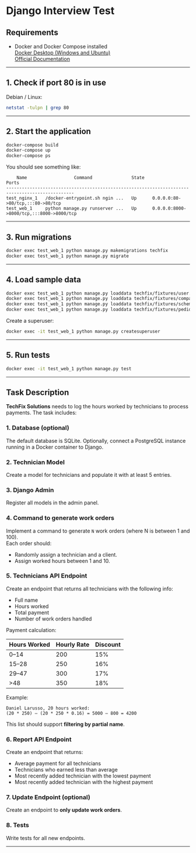 # Django Interview Test

## Requirements

- Docker and Docker Compose installed  
  [Docker Desktop (Windows and Ubuntu)](https://www.docker.com/products/docker-desktop)  
  [Official Documentation](https://docs.docker.com/desktop/)

---

## 1. Check if port 80 is in use

Debian / Linux:
```bash
netstat -tulpn | grep 80
```

---

## 2. Start the application

```bash
docker-compose build
docker-compose up
docker-compose ps
```

You should see something like:

```
    Name                  Command               State                    Ports                  
------------------------------------------------------------------------------------------------
test_nginx_1   /docker-entrypoint.sh ngin ...   Up      0.0.0.0:80->80/tcp,:::80->80/tcp        
test_web_1     python manage.py runserver ...   Up      0.0.0.0:8000->8000/tcp,:::8000->8000/tcp
```

---

## 3. Run migrations

```bash
docker exec test_web_1 python manage.py makemigrations techfix
docker exec test_web_1 python manage.py migrate
```

---

## 4. Load sample data

```bash
docker exec test_web_1 python manage.py loaddata techfix/fixtures/user.json --app techfix.user
docker exec test_web_1 python manage.py loaddata techfix/fixtures/company.json --app techfix.company
docker exec test_web_1 python manage.py loaddata techfix/fixtures/scheme.json --app techfix.scheme
docker exec test_web_1 python manage.py loaddata techfix/fixtures/pedido.json --app techfix.pedido
```

Create a superuser:
```bash
docker exec -it test_web_1 python manage.py createsuperuser
```

---

## 5. Run tests

```bash
docker exec -it test_web_1 python manage.py test
```

---

## Task Description

**TechFix Solutions** needs to log the hours worked by technicians to process payments. The task includes:

### 1. Database (optional)

The default database is SQLite. Optionally, connect a PostgreSQL instance running in a Docker container to Django.

### 2. Technician Model

Create a model for technicians and populate it with at least 5 entries.

### 3. Django Admin

Register all models in the admin panel.

### 4. Command to generate work orders

Implement a command to generate `N` work orders (where N is between 1 and 100).  
Each order should:

- Randomly assign a technician and a client.
- Assign worked hours between 1 and 10.

### 5. Technicians API Endpoint

Create an endpoint that returns all technicians with the following info:

- Full name  
- Hours worked  
- Total payment  
- Number of work orders handled  

Payment calculation:

| Hours Worked | Hourly Rate | Discount |
|--------------|-------------|----------|
| 0–14         | 200         | 15%      |
| 15–28        | 250         | 16%      |
| 29–47        | 300         | 17%      |
| >48          | 350         | 18%      |

Example:
```
Daniel Larusso, 20 hours worked:
(20 * 250) – (20 * 250 * 0.16) = 5000 – 800 = 4200
```

This list should support **filtering by partial name**.

### 6. Report API Endpoint

Create an endpoint that returns:

- Average payment for all technicians
- Technicians who earned less than average
- Most recently added technician with the lowest payment
- Most recently added technician with the highest payment

### 7. Update Endpoint (optional)

Create an endpoint to **only update work orders**.

### 8. Tests

Write tests for all new endpoints.

---